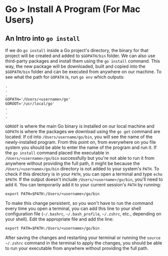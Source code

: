 # Go > Install A Program (For Mac Users)


## An Intro into `go install`

If we do `go install` inside a Go project's directory, the binary for that project will be created and added to `$GOPATH/bin` folder. We can also use third-party packages and install them using the `go install` command. This way, the new package will be downloaded, built and copied into the `$GOPATH/bin` folder and can be executed from anywhere on our machine. To see what the path for `GOPATH` is, run `go env` which outputs:

```text
.
.
.
GOPATH='/Users/<username>/go'
GOROOT='/usr/local/go'
.
.
.
```

`GOROOT` is where the main Go binary is installed on our local machine and `GOPATH` is where the packages we download using the `go get` command are located. If cd into `/Users/username/go/bin`, you will see the name of the newly-installed program. From this point on, from everywhere on you file system you should be able to enter the name of the program and run it. If the `go install` command placed the executable in `/Users/<username>/go/bin` successfully but you're not able to run it from anywhere without providing the full path, it might be because the `/Users/<username>/go/bin` directory is not added to your system's `PATH`. To check if this directory is in your `PATH`, you can open a terminal and type `echo $PATH`. If the output doesn't include `/Users/<username>/go/bin`, you'll need to add it. You can temporarily add it to your current session's `PATH` by running:

```text
export PATH=$PATH:/Users/<username>/go/bin
```

To make this change persistent, so you won't have to run the command every time you open a terminal, you can add this line to your shell configuration file (`~/.bashrc`, `~/.bash_profile`, `~/.zshrc`, etc., depending on your shell). Edit the appropriate file and add the line:

```text
export PATH=$PATH:/Users/<username>/go/bin
```

After saving the changes and restarting your terminal or running the `source ~/.zshrc` command in the terminal to apply the changes, you should be able to run your executable from anywhere without providing the full path.
